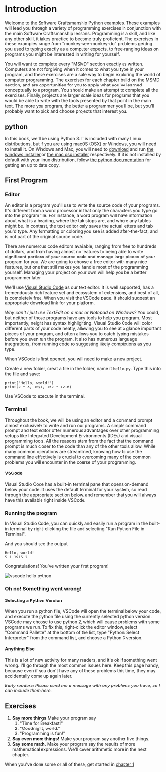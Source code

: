 # Introduction

Welcome to the Software Craftsmanship Python examples. These examples will
lead you through a variety of programming exercises in conjunction with the main
Software Craftsmanship lessons. Programming is a skill, and like any other skill,
it takes practice to become truly proficient. The exercises in these examples range
from "monkey-see-monkey-do" problems getting you used to typing exactly as a
computer expects, to free-ranging ideas on programs you might be interested in
writing for yourself. 

You will want to complete every "MSMD" section exactly as written. Computers
are not forgiving when it comes to what you type in your program, and these
exercises are a safe way to begin exploring the world of computer programming.
The exercises for each chapter build on the MSMD section, and are opportunities
for you to apply what you've learned conceptually to a program. You should make
an attempt to complete all the exercises. Finally, projects are larger scale
ideas for programs that you would be able to write with the tools presented by
that point in the main text. The more you program, the better a programmer
you'll be, but you'll probably want to pick and choose projects that interest
you.

## python

In this book, we'll be using Python 3. It is included with many Linux distributions,
but if you are using macOS (OSX) or Windows, you will need to install it. 
On Windows and Mac, you will need to [download](http://www.python.org/download/) and run
[the windows installer](https://www.python.org/ftp/python/3.7.7/python-3.7.7-amd64-webinstall.exe)
or [the mac osx installer](https://www.python.org/ftp/python/3.7.7/python-3.7.7-macosx10.9.pkg)
respectively. If it is not installed by default with your linux distribution, follow
[the python documentation](https://docs.python.org/3/using/unix.html) for getting an up
to date copy.

## First Program

### Editor

An editor is a program you'll use to write the source code of your programs.
It's different from a word processor in that only the characters you type go
into the program file. For instance, a word program will have information about
what is a heading, where the tab stops are, and where any tables might be. In
contrast, the text editor only saves the actual letters and tab you'd type. Any
formatting or coloring you see is added after-the-fact, and is not part of the
original source code.

There are numerous code editors available, ranging from free to hundreds of
dollars, and from having almost no features to being able to write significant
portions of your source code and manage large pieces of your program for you. We
are going to choose a free editor with many nice features, but one that still
makes you handle most of the programming yourself. Managing your project on your
own will help you be a better programmer later.

We'll use [Visual Studio Code](https://code.visualstudio.com) as our text editor.
It is well supported, has a tremendously rich feature set and ecosystem of
extensions, and best of all, is completely free. When you visit the VSCode page,
it should suggest an appropriate download link for your platform.

*Why can't I just use TextEdit on a mac or Notepad on Windows?* You could, but
neither of those programs have any tools to help you program. Most importantly,
neight has syntax highlighting. Visual Studio Code will color different parts of
your code neatly, allowing you to see at a glance important pieces of your program,
and often allows you to catch typing mistakes before you even run the program. It
also has numerous language integrations, from running code to suggesting likely
completions as you type.

When VSCode is first opened, you will need to make a new project.

Create a new folder, creat a file in the folder, name it `hello.py`. Type this into
the file and save:

```
print("Hello, world!")
print(2 + 3, 10/7, 152 * 12.6)
```

Use VSCode to execute in the terminal.

### Terminal

Throughout the book, we will be using an editor and a command prompt almost
exclusively to write and run our programs. A simple command prompt and text
editor offer numerous advantages over other programming setups like
Integrated Development Environments (IDEs) and visual programming tools. All
the reasons stem from the fact that the command prompt is much closer to the
code than any of the other tools allow. While many common operations are
streamlined, knowing how to use the command line effectively is crucial to
overcoming many of the common problems you will encounter in the course of
your programming.

#### VSCode

Visual Studio Code has a built-in terminal pane that opens on-demand below
your code. It uses the default terminal for your system, so read through the
appropriate section below, and remember that you will always have this
available right inside VSCode.

### Running the program

In Visual Studio Code, you can quickly and easily run a program in the built-in
terminal by right-clicking the file and selecting "Run Python File in Terminal".

And you should see the output

```
Hello, world!
5 1 1915.2
```

Congratulations! You've written your first program!

![vscode hello python](./vscode_intro_python.png)

### Oh no! Something went wrong!

#### Selecting a Python Version

When you run a python file, VSCode will open the terminal below your code,
and execute the python file using the currently selected python version. VSCode
may choose to use python 2, which will cause problems with some programs we
run. To fix this, right-click the editor window, select "Command Pallette"
at the bottom of the list, type "Python: Select Interpreter" from the command
list, and choose a Python 3 version.

#### Anything Else

This is a lot of new activity for many readers, and it's ok if something went
wrong. I'll go through the most common issues here. Keep this page handy,
because even if you don't have any of these problems this time, they may
accidentally come up again later.

*Early readers: Please send me a message with any problems you have, so I can
include them here.*

## Exercises

1. **Say more things** Make your program say
	1. "Time for Breakfast!"
	1. "Goodnight, world."
	1. "Programming is fun!"
1. **Say even more things!** Make your program say another five things.
1. **Say some math.** Make your program say the results of more mathematical
	expressions. We'll cover arithmetic more in the next chapter.

When you've done some or all of these, get started in
[chapter 1](../../01_basic_types_and_control_flow/README.md)
